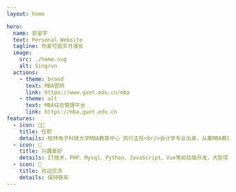 ```yaml
---
layout: home

hero:
  name: 郭星宇
  text: Personal Website
  tagline: 热爱可抵岁月漫长
  image:
    src: ./home.svg
    alt: Singrun
  actions:
    - theme: brand
      text: MBA官网
      link: https://www.guet.edu.cn/mba
    - theme: alt
      text: MBA综合管理平台
      link: https://mba.guet.edu.cn
features:
  - icon: 🧑‍💼
    title: 任职
    details: 桂林电子科技大学MBA教育中心 执行主任<br/>会计学专业出身，从事MBA教育工作的程序员
  - icon: 🧩
    title: 兴趣爱好
    details: IT技术，PHP、Mysql、Python、JavaScript、Vue等前后端开发，大型项目设计开发，Linux服务器运维，全栈工程师。
  - icon: 🤝
    title: 欢迎交流
    details: 保持联系
---
```

<script setup>

</script>
<date></date>

<style>
  :root {
  --vp-home-hero-name-color: transparent;
   --vp-home-hero-name-background: -webkit-linear-gradient(120deg, #bd34fe, #41d1ff);
}
</style>



